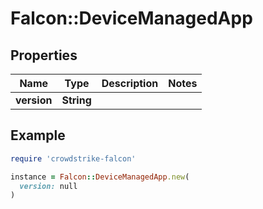 # Falcon::DeviceManagedApp

## Properties

| Name | Type | Description | Notes |
| ---- | ---- | ----------- | ----- |
| **version** | **String** |  |  |

## Example

```ruby
require 'crowdstrike-falcon'

instance = Falcon::DeviceManagedApp.new(
  version: null
)
```

